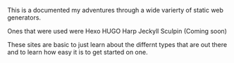 This is a documented my adventures through a wide varierty of
static web generators.

Ones that were used were
Hexo
HUGO
Harp
Jeckyll
Sculpin (Coming soon)

These sites are basic to just learn about the differnt types that are out there and to learn how easy it is to get started on one. 